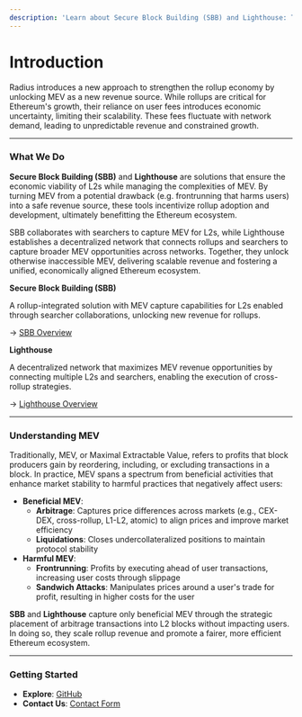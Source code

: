 ```yaml
---
description: 'Learn about Secure Block Building (SBB) and Lighthouse: Tools for L2 Revenue'
---
```


# Introduction

Radius introduces a new approach to strengthen the rollup economy by unlocking MEV as a new revenue source. While rollups are critical for Ethereum's growth, their reliance on user fees introduces economic uncertainty, limiting their scalability. These fees fluctuate with network demand, leading to unpredictable revenue and constrained growth.

***

### What We Do

**Secure Block Building (SBB)** and **Lighthouse** are solutions that ensure the economic viability of L2s while managing the complexities of MEV. By turning MEV from a potential drawback (e.g. frontrunning that harms users) into a safe revenue source, these tools incentivize rollup adoption and development, ultimately benefitting the Ethereum ecosystem.

SBB collaborates with searchers to capture MEV for L2s, while Lighthouse establishes a decentralized network that connects rollups and searchers to capture broader MEV opportunities across networks. Together, they unlock otherwise inaccessible MEV, delivering scalable revenue and fostering a unified, economically aligned Ethereum ecosystem.



**Secure Block Building (SBB)**

A rollup-integrated solution with MEV capture capabilities for L2s enabled through searcher collaborations, unlocking new revenue for rollups.

→ [SBB Overview](overview/secure-block-building-sbb.md)



**Lighthouse**

A decentralized network that maximizes MEV revenue opportunities by connecting multiple L2s and searchers, enabling the execution of cross-rollup strategies.

→ [Lighthouse Overview](overview/lighthouse.md)

***

### Understanding MEV

Traditionally, MEV, or Maximal Extractable Value, refers to profits that block producers gain by reordering, including, or excluding transactions in a block. In practice, MEV spans a spectrum from beneficial activities that enhance market stability to harmful practices that negatively affect users:

* **Beneficial MEV**:
  * **Arbitrage**: Captures price differences across markets (e.g., CEX-DEX, cross-rollup, L1-L2, atomic) to align prices and improve market efficiency
  * **Liquidations**: Closes undercollateralized positions to maintain protocol stability
* **Harmful MEV**:
  * **Frontrunning**: Profits by executing ahead of user transactions, increasing user costs through slippage
  * **Sandwich Attacks**: Manipulates prices around a user's trade for profit, resulting in higher costs for the user

**SBB** and **Lighthouse** capture only beneficial MEV through the strategic placement of arbitrage transactions into L2 blocks without impacting users. In doing so, they scale rollup revenue and promote a fairer, more efficient Ethereum ecosystem.

***

### Getting Started

* **Explore**: [GitHub](https://github.com/radiusxyz)
* **Contact Us**: [Contact Form](https://www.theradius.xyz/contact)

